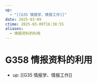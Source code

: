 ```yaml
---
up:
  - "[[G35 情报学、情报工作]]"
date: 2025-03-09
ctime: 2025-03-09T16:38:55
aliases:
  - 情报资料的利用
---
```


# G358 情报资料的利用

- up: [[G35 情报学、情报工作]]

